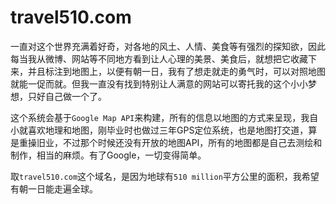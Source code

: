 # travel510.com

一直对这个世界充满着好奇，对各地的风土、人情、美食等有强烈的探知欲，因此每当我从微博、网站等不同地方看到让人心理的美景、美食后，就想把它收藏下来，并且标注到地图上，以便有朝一日，我有了想走就走的勇气时，可以对照地图就能一促而就。但我一直没有找到特别让人满意的网站可以寄托我的这个小小梦想，只好自己做一个了。

这个系统会基于`Google Map API`来构建，所有的信息以地图的方式来呈现，我自小就喜欢地理和地图，刚毕业时也做过三年GPS定位系统，也是地图打交道，算是重操旧业，不过那个时候还没有开放的地图API，所有的地图都是自己去测绘和制作，相当的麻烦。有了Google，一切变得简单。

取`travel510.com`这个域名，是因为地球有`510 million`平方公里的面积，我希望有朝一日能走遍全球。
